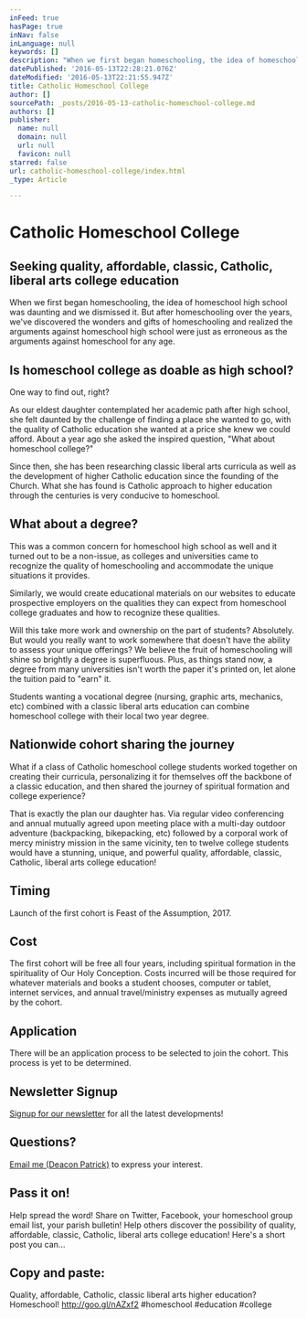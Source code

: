 ```yaml
---
inFeed: true
hasPage: true
inNav: false
inLanguage: null
keywords: []
description: "When we first began homeschooling, the idea of homeschool high school was daunting and we dismissed it. But after homeschooling over the years, we've discovered the wonders and gifts of homeschooling and realized the arguments against homeschool high school were just as erroneous as the arguments against homeschool for any age."
datePublished: '2016-05-13T22:28:21.076Z'
dateModified: '2016-05-13T22:21:55.947Z'
title: Catholic Homeschool College
author: []
sourcePath: _posts/2016-05-13-catholic-homeschool-college.md
authors: []
publisher:
  name: null
  domain: null
  url: null
  favicon: null
starred: false
url: catholic-homeschool-college/index.html
_type: Article

---
```

# Catholic Homeschool College

## Seeking quality, affordable, classic, Catholic, liberal arts college education

When we first began homeschooling, the idea of homeschool high school was daunting and we dismissed it. But after homeschooling over the years, we've discovered the wonders and gifts of homeschooling and realized the arguments against homeschool high school were just as erroneous as the arguments against homeschool for any age.

## Is homeschool college as doable as high school?

One way to find out, right?

As our eldest daughter contemplated her academic path after high school, she felt daunted by the challenge of finding a place she wanted to go, with the quality of Catholic education she wanted at a price she knew we could afford. About a year ago she asked the inspired question, "What about homeschool college?"

Since then, she has been researching classic liberal arts curricula as well as the development of higher Catholic education since the founding of the Church. What she has found is Catholic approach to higher education through the centuries is very conducive to homeschool.

## What about a degree?

This was a common concern for homeschool high school as well and it turned out to be a non-issue, as colleges and universities came to recognize the quality of homeschooling and accommodate the unique situations it provides. 

Similarly, we would create educational materials on our websites to educate prospective employers on the qualities they can expect from homeschool college graduates and how to recognize these qualities.

Will this take more work and ownership on the part of students? Absolutely. But would you really want to work somewhere that doesn't have the ability to assess your unique offerings? We believe the fruit of homeschooling will shine so brightly a degree is superfluous. Plus, as things stand now, a degree from many universities isn't worth the paper it's printed on, let alone the tuition paid to "earn" it.

Students wanting a vocational degree (nursing, graphic arts, mechanics, etc) combined with a classic liberal arts education can combine homeschool college with their local two year degree.

## Nationwide cohort sharing the journey

What if a class of Catholic homeschool college students worked together on creating their curricula, personalizing it for themselves off the backbone of a classic education, and then shared the journey of spiritual formation and college experience?

That is exactly the plan our daughter has. Via regular video conferencing and annual mutually agreed upon meeting place with a multi-day outdoor adventure (backpacking, bikepacking, etc) followed by a corporal work of mercy ministry mission in the same vicinity, ten to twelve college students would have a stunning, unique, and powerful quality, affordable, classic, Catholic, liberal arts college education!

## Timing

Launch of the first cohort is Feast of the Assumption, 2017\.

## Cost

The first cohort will be free all four years, including spiritual formation in the spirituality of Our Holy Conception. Costs incurred will be those required for whatever materials and books a student chooses, computer or tablet, internet services, and annual travel/ministry expenses as mutually agreed by the cohort.

## Application

There will be an application process to be selected to join the cohort. This process is yet to be determined.

## Newsletter Signup

[Signup for our newsletter][0] for all the latest developments!

## Questions?

[Email me (Deacon Patrick)][1] to express your interest.

## Pass it on!

Help spread the word! Share on Twitter, Facebook, your homeschool group email list, your parish bulletin! Help others discover the possibility of quality, affordable, classic, Catholic, liberal arts college education! Here's a short post you can...

## Copy and paste: 

Quality, affordable, Catholic, classic liberal arts higher education? Homeschool! http://goo.gl/nAZxf2 \#homeschool \#education \#college

[0]: http://eepurl.com/b1KmcP
[1]: mailto:lamontglen@mac.com